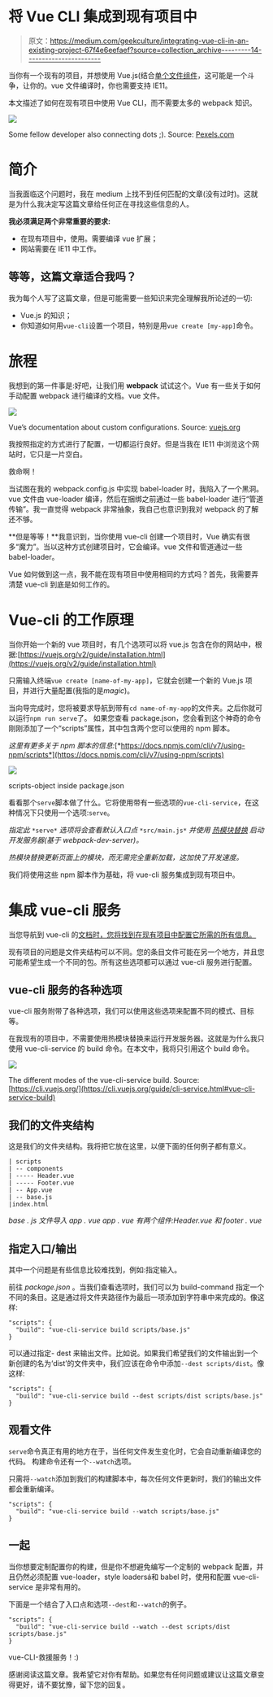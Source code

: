 # 将 Vue CLI 集成到现有项目中

> 原文：<https://medium.com/geekculture/integrating-vue-cli-in-an-existing-project-67f4e6eefaef?source=collection_archive---------14----------------------->

当你有一个现有的项目，并想使用 Vue.js(结合[单个文件组件](https://vuejs.org/v2/guide/single-file-components.html)，这可能是一个斗争，让你的。vue 文件编译时，你也需要支持 IE11。

本文描述了如何在现有项目中使用 Vue CLI，而不需要太多的 webpack 知识。

![](img/75095bb5b042a932009e480dd0c9961b.png)

Some fellow developer also connecting dots ;). Source: [Pexels.com](https://www.pexels.com/nl-nl/foto/vrouwelijke-software-ingenieur-codering-op-computer-3861972/)

# **简介**

当我面临这个问题时，我在 medium 上找不到任何匹配的文章(没有过时)。这就是为什么我决定写这篇文章给任何正在寻找这些信息的人。

**我必须满足两个非常重要的要求:**

*   在现有项目中，使用。需要编译 vue 扩展；
*   网站需要在 IE11 中工作。

## 等等，这篇文章适合我吗？

我为每个人写了这篇文章，但是可能需要一些知识来完全理解我所论述的一切:

*   Vue.js 的知识；
*   你知道如何用`vue-cli`设置一个项目，特别是用`vue create [my-app]`命令。

# **旅程**

我想到的第一件事是:好吧，让我们用 **webpack** 试试这个。Vue 有一些关于如何手动配置 webpack 进行编译的文档。vue 文件。

![](img/be5ec0cf6268357b7850709ae28177a3.png)

Vue’s documentation about custom configurations. Source: [vuejs.org](https://vuejs.org/v2/guide/single-file-components.html#For-Advanced-Users)

我按照指定的方式进行了配置，一切都运行良好。但是当我在 IE11 中浏览这个网站时，它只是一片空白。

救命啊！

当试图在我的 webpack.config.js 中实现 babel-loader 时，我陷入了一个黑洞。vue 文件由 vue-loader 编译，然后在捆绑之前通过一些 babel-loader 进行“管道传输”。我一直觉得 webpack 非常抽象，我自己也意识到我对 webpack 的了解还不够。

**但是等等！**我意识到，当你使用 vue-cli 创建一个项目时，Vue 确实有很多“魔力”。当以这种方式创建项目时，它会编译。vue 文件和管道通过一些 babel-loader。

Vue 如何做到这一点，我不能在现有项目中使用相同的方式吗？首先，我需要弄清楚 vue-cli 到底是如何工作的。

# Vue-cli 的工作原理

当你开始一个新的 vue 项目时，有几个选项可以将 vue.js 包含在你的网站中，根据:[https://vuejs.org/v2/guide/installation.html](https://vuejs.org/v2/guide/installation.html)

只需输入终端`vue create [name-of-my-app]`，它就会创建一个新的 Vue.js 项目，并进行大量配置(我指的是*magic*)。

当向导完成时，您将被要求导航到带有`cd name-of-my-app`的文件夹。之后你就可以运行`npm run serve`了。
如果您查看 package.json，您会看到这个神奇的命令刚刚添加了一个“scripts”属性，其中包含两个您可以使用的 npm 脚本。

*这里有更多关于 npm 脚本的信息:*[*https://docs.npmjs.com/cli/v7/using-npm/scripts*](https://docs.npmjs.com/cli/v7/using-npm/scripts)

![](img/ef8b3a2bb9f9efba440a882aa0df03c4.png)

scripts-object inside package.json

看看那个`serve`脚本做了什么。它将使用带有一些选项的`vue-cli-service`，在这种情况下只使用一个选项:`serve`。

*指定此* `*serve*` *选项将会查看默认入口点* `*src/main.js*` *并使用* [*热模块替换*](https://webpack.js.org/concepts/hot-module-replacement/) *启动开发服务器(基于 webpack-dev-server)。*

*热模块替换更新页面上的模块，而无需完全重新加载，这加快了开发速度。*

我们将使用这些 npm 脚本作为基础，将 vue-cli 服务集成到现有项目中。

# 集成 vue-cli 服务

当您导航到 vue-cli 的[文档时，您将找到在现有项目中配置它所需的所有信息。](https://cli.vuejs.org/guide/)

现有项目的问题是文件夹结构可以不同。您的条目文件可能在另一个地方，并且您可能希望生成一个不同的包。所有这些选项都可以通过 vue-cli 服务进行配置。

## vue-cli 服务的各种选项

vue-cli 服务附带了各种选项，我们可以使用这些选项来配置不同的模式、目标等。

在我现有的项目中，不需要使用热模块替换来运行开发服务器。这就是为什么我只使用 vue-cli-service 的 build 命令。在本文中，我将只引用这个 build 命令。

![](img/49a4be04edefcaef0b99225346509d71.png)

The different modes of the vue-cli-service build. Source: [https://cli.vuejs.org/](https://cli.vuejs.org/guide/cli-service.html#vue-cli-service-build)

## 我们的文件夹结构

这是我们的文件夹结构。我将把它放在这里，以便下面的任何例子都有意义。

```
| scripts
| -- components
| ----- Header.vue
| ----- Footer.vue
| -- App.vue
| -- base.js
|index.html
```

*base . js 文件导入 app . vue
app . vue 有两个组件:Header.vue 和 footer . vue*

## 指定入口/输出

其中一个问题是有些信息比较难找到，例如:指定输入。

前往 *package.json* 。当我们查看选项时，我们可以为 build-command 指定一个不同的条目。这是通过将文件夹路径作为最后一项添加到字符串中来完成的。像这样:

```
"scripts": {
  "build": "vue-cli-service build scripts/base.js"
}
```

可以通过指定- dest 来输出文件。比如说。如果我们希望我们的文件输出到一个新创建的名为‘dist’的文件夹中，我们应该在命令中添加`--dest scripts/dist`。像这样:

```
"scripts": {
  "build": "vue-cli-service build --dest scripts/dist scripts/base.js"
}
```

## 观看文件

`serve`命令真正有用的地方在于，当任何文件发生变化时，它会自动重新编译您的代码。
构建命令还有一个`--watch`选项。

只需将`--watch`添加到我们的构建脚本中，每次任何文件更新时，我们的输出文件都会重新编译。

```
"scripts": {
  "build": "vue-cli-service build --watch scripts/base.js"
}
```

## 一起

当你想要定制配置你的构建，但是你不想避免编写一个定制的 webpack 配置，并且仍然必须配置 vue-loader，style loadersá和 babel 时，使用和配置 vue-cli-service 是非常有用的。

下面是一个结合了入口点和选项`--dest`和`--watch`的例子。

```
"scripts": {
  "build": "vue-cli-service build --watch --dest scripts/dist scripts/base.js"
}
```

vue-CLI-救援服务！:)

感谢阅读这篇文章。我希望它对你有帮助。如果您有任何问题或建议让这篇文章变得更好，请不要犹豫，留下您的回复。
